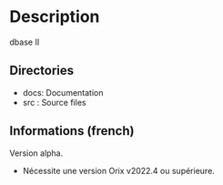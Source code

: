 # Description
dbase II

## Directories
- docs: Documentation
- src : Source files

## Informations (french)
Version alpha.

- Nécessite une version Orix v2022.4 ou supérieure.

